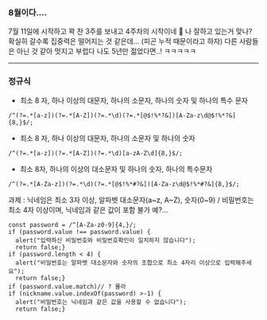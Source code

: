 ### 8월이다....

7월 11일에 시작하고 꽉 찬 3주를 보내고 4주차의 시작이네 🥺
나 잘하고 있는거 맞나?
확실히 갈수록 집중력은 떨어지는 것 같은데... (피곤 누적 때문이라고 하자)
다른 사람들은 아닌 것 같아 멋지고 부럽다 나도 5년만 젊었다면..! ㅋㅋㅋㅋㅋ

---

### 정규식

* 최소 8 자, 하나 이상의 대문자, 하나의 소문자, 하나의 숫자 및 하나의 특수 문자

```
/^(?=.*[a-z])(?=.*[A-Z])(?=.*\d)(?=.*[@$!%*?&])[A-Za-z\d@$!%*?&]{8,}$/;
```

* 최소 8 자, 하나 이상의 대문자, 하나의 소문자 및 하나의 숫자

```
/^(?=.*[a-z])(?=.*[A-Z])(?=.*\d)[a-zA-Z\d]{8,}$/;
```

* 최소 8자, 하나의 이상의 대소문자 및 하나의 숫자, 하나의 특수문자

```
/^(?=.*[A-Za-z])(?=.*\d)(?=.*[@$!%*#?&])[A-Za-z\d@$!%*#?&]{8,}$/;
```

과제 : 닉네임은 최소 3자 이상, 알파벳 대소문자(a~z, A~Z), 숫자(0~9) / 비밀번호는 최소 4자 이상이며, 닉네임과 같은 값이 포함 불가
예?...

```
const password = /^[A-Za-z0-9]{4,}/;
if (password.value !== password.value) {
  alert("입력하신 비밀번호와 비밀번호확인이 일치하지 않습니다");
  return false;}
if (password.length < 4) {
  alert("비밀번호는 알파벳 대소문자와 숫자의 조합으로 최소 4자리 이상으로 입력해주세요");
  return false;}
if (password.value.match)// ? 몰라
if (nickname.value.indexOf(password) >-1) {
  alert("비밀번호는 닉네임과 같은 값을 사용할 수 없습니다");
  return false;}
